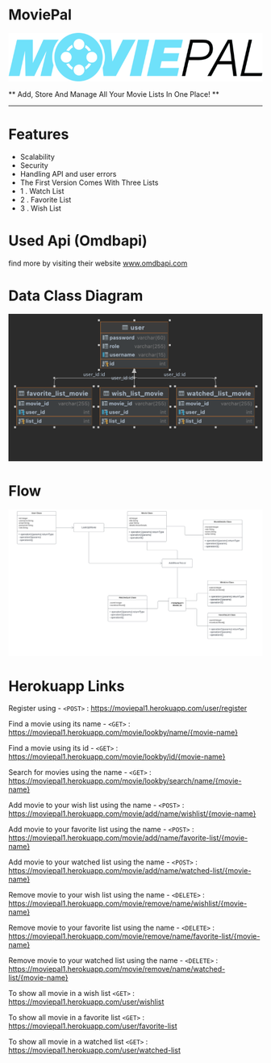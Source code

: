 # MoviePal

![](movie-pal-logo-black.png)

** Add, Store And Manage All Your Movie Lists In One Place!
**

------------


# Features

- Scalability
- Security
- Handling API and user errors 
- The First Version Comes With Three Lists
- 
   1 . Watch List
- 
   2 . Favorite  List
- 
   3 . Wish List

# Used Api (Omdbapi)
find more by visiting their website
www.omdbapi.com
   
# Data Class Diagram 
![](MoviePal-class-diagram.png)

# Flow
![](MoviePaL-Flow.svg)

# Herokuapp Links


Register using  - `<POST>` : <https://moviepal1.herokuapp.com/user/register>

Find a movie using its name - `<GET>` : <https://moviepal1.herokuapp.com/movie/lookby/name/{movie-name}>

Find a movie using its id - `<GET>` : <https://moviepal1.herokuapp.com/movie/lookby/id/{movie-name}>

Search for movies using the name - `<GET>` : <https://moviepal1.herokuapp.com/movie/lookby/search/name/{movie-name}>


Add movie to your wish list using the name  - `<POST>` : <https://moviepal1.herokuapp.com/movie/add/name/wishlist/{movie-name}>

Add movie to your favorite list using the name  - `<POST>` : <https://moviepal1.herokuapp.com/movie/add/name/favorite-list/{movie-name}>

Add movie to your watched list using the name  - `<POST>` : <https://moviepal1.herokuapp.com/movie/add/name/watched-list/{movie-name}>

Remove movie to your wish list using the name  - `<DELETE>` : <https://moviepal1.herokuapp.com/movie/remove/name/wishlist/{movie-name}>

Remove movie to your favorite list using the name  - `<DELETE>` : <https://moviepal1.herokuapp.com/movie/remove/name/favorite-list/{movie-name}>

Remove movie to your watched list using the name  - `<DELETE>` : <https://moviepal1.herokuapp.com/movie/remove/name/watched-list/{movie-name}>


To show all movie in a wish list
`<GET>` : <https://moviepal1.herokuapp.com/user/wishlist>

To show all movie in a favorite list
`<GET>` : <https://moviepal1.herokuapp.com/user/favorite-list>

To show all movie in a watched list
`<GET>` : <https://moviepal1.herokuapp.com/user/watched-list>


